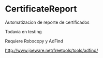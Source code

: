 # CertificateReport
Automatizacion de reporte de certificados

Todavia en testing

Requiere Robocopy y AdFind

http://www.joeware.net/freetools/tools/adfind/
 